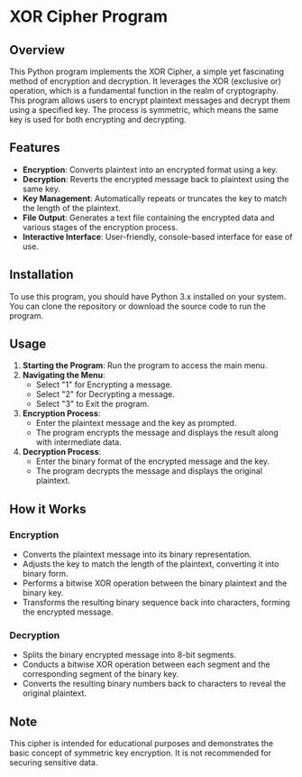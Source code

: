 # XOR Cipher Program

## Overview
This Python program implements the XOR Cipher, a simple yet fascinating method of encryption and decryption. It leverages the XOR (exclusive or) operation, which is a fundamental function in the realm of cryptography. This program allows users to encrypt plaintext messages and decrypt them using a specified key. The process is symmetric, which means the same key is used for both encrypting and decrypting.

## Features
- **Encryption**: Converts plaintext into an encrypted format using a key.
- **Decryption**: Reverts the encrypted message back to plaintext using the same key.
- **Key Management**: Automatically repeats or truncates the key to match the length of the plaintext.
- **File Output**: Generates a text file containing the encrypted data and various stages of the encryption process.
- **Interactive Interface**: User-friendly, console-based interface for ease of use.

## Installation
To use this program, you should have Python 3.x installed on your system. You can clone the repository or download the source code to run the program.

## Usage
1. **Starting the Program**: Run the program to access the main menu.
2. **Navigating the Menu**:
   - Select "1" for Encrypting a message.
   - Select "2" for Decrypting a message.
   - Select "3" to Exit the program.
3. **Encryption Process**:
   - Enter the plaintext message and the key as prompted.
   - The program encrypts the message and displays the result along with intermediate data.
4. **Decryption Process**:
   - Enter the binary format of the encrypted message and the key.
   - The program decrypts the message and displays the original plaintext.

## How it Works
### Encryption
- Converts the plaintext message into its binary representation.
- Adjusts the key to match the length of the plaintext, converting it into binary form.
- Performs a bitwise XOR operation between the binary plaintext and the binary key.
- Transforms the resulting binary sequence back into characters, forming the encrypted message.

### Decryption
- Splits the binary encrypted message into 8-bit segments.
- Conducts a bitwise XOR operation between each segment and the corresponding segment of the binary key.
- Converts the resulting binary numbers back to characters to reveal the original plaintext.

## Note
This cipher is intended for educational purposes and demonstrates the basic concept of symmetric key encryption. It is not recommended for securing sensitive data.
